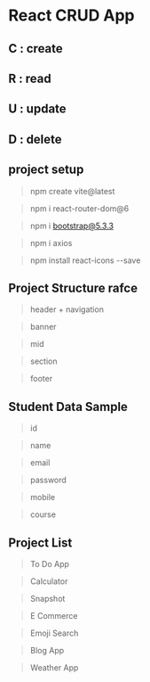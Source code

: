 
# React CRUD App

## C : create

## R : read

## U : update

## D : delete

## project setup

> npm create vite@latest

> npm i react-router-dom@6

> npm i bootstrap@5.3.3

> npm i axios

> npm install react-icons --save


## Project Structure rafce

> header + navigation

> banner

> mid

> section

> footer




## Student Data Sample

> id

> name

> email

> password

> mobile

> course


## Project List 

> To Do App

> Calculator

> Snapshot

> E Commerce

> Emoji Search 

> Blog App

> Weather App
